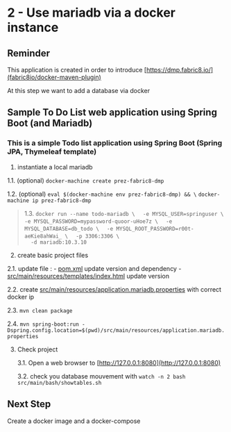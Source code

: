 # 2 - Use mariadb via a docker instance
## Reminder

This application is created in order to introduce [https://dmp.fabric8.io/](fabric8io/docker-maven-plugin)

At this step we want to add a database via docker


## Sample To Do List web application using Spring Boot (and Mariadb)

### This is a simple Todo list application using Spring Boot (Spring JPA, Thymeleaf template)

1. instantiate a local mariadb

  1.1. (optional) 
`docker-machine create prez-fabric8-dmp`

  1.2. (optional) 
`eval $(docker-machine env prez-fabric8-dmp) && \`
`docker-machine ip prez-fabric8-dmp`

>  1.3. `docker run --name todo-mariadb \`
`  -e MYSQL_USER=springuser \`
`  -e MYSQL_PASSWORD=mypassword-quoor-uHoe7z \`
`  -e MYSQL_DATABASE=db_todo \`
`  -e MYSQL_ROOT_PASSWORD=r00t-aeKie8ahWai_ \`
`  -p 3306:3306 \`   
`  -d mariadb:10.3.10`

2. create basic project files

  2.1. update file :
    - [pom.xml](pom.xml) update version and dependency
    - [src/main/resources/templates/index.html](src/main/resources/templates/index.html) update version

  2.2. create [src/main/resources/application.mariadb.properties](src/main/resources/application.mariadb.properties) with correct docker ip

  2.3. `mvn clean package`

  2.4. `mvn spring-boot:run -Dspring.config.location=$(pwd)/src/main/resources/application.mariadb.properties`

3. Check project 

   3.1. Open a web browser to [http://127.0.0.1:8080](http://127.0.0.1:8080)

   3.2. check you database mouvement with
`watch -n 2 bash src/main/bash/showtables.sh`

## Next Step
Create a docker image and a docker-compose